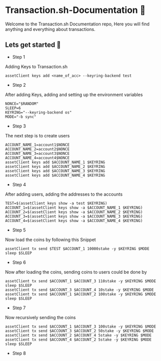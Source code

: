 # Transaction.sh-Documentation :rocket:

Welcome to the Transaction.sh Documentation repo, Here you will find anything and everything about transactions. 

## Lets get started :newspaper:

- Step 1

Adding Keys to Transaction.sh
```shell
assetClient keys add <name_of_acc> --keyring-backend test
```
- Step 2

After adding Keys, adding and setting up the environment variables
```
NONCE="$RANDOM"
SLEEP=6
KEYRING="--keyring-backend os"
MODE="-b sync"
```
- Step 3

The next step is to create users 
```
ACCOUNT_NAME_1=account1$NONCE
ACCOUNT_NAME_2=account2$NONCE
ACCOUNT_NAME_3=account3$NONCE
ACCOUNT_NAME_4=account4$NONCE
assetClient keys add $ACCOUNT_NAME_1 $KEYRING
assetClient keys add $ACCOUNT_NAME_2 $KEYRING
assetClient keys add $ACCOUNT_NAME_3 $KEYRING
assetClient keys add $ACCOUNT_NAME_4 $KEYRING
```
- Step 4 

After adding users, adding the addresses to the accounts
```
TEST=$(assetClient keys show -a test $KEYRING)
ACCOUNT_1=$(assetClient keys show -a $ACCOUNT_NAME_1 $KEYRING)
ACCOUNT_2=$(assetClient keys show -a $ACCOUNT_NAME_2 $KEYRING)
ACCOUNT_3=$(assetClient keys show -a $ACCOUNT_NAME_3 $KEYRING)
ACCOUNT_4=$(assetClient keys show -a $ACCOUNT_NAME_4 $KEYRING)
```
- Step 5

Now load the coins by following this Snippet
```
assetClient tx send $TEST $ACCOUNT_1 10000stake -y $KEYRING $MODE
sleep $SLEEP
```
- Step 6

Now after loading the coins, sending coins to users could be done by
```
assetClient tx send $ACCOUNT_1 $ACCOUNT_3 110stake -y $KEYRING $MODE
sleep $SLEEP
assetClient tx send $ACCOUNT_3 $ACCOUNT_4 10stake -y $KEYRING $MODE
assetClient tx send $ACCOUNT_1 $ACCOUNT_2 100stake -y $KEYRING $MODE
sleep $SLEEP
```

- Step 7

Now recursively sending the coins
```
assetClient tx send $ACCOUNT_1 $ACCOUNT_3 100stake -y $KEYRING $MODE
assetClient tx send $ACCOUNT_3 $ACCOUNT_2 50stake -y $KEYRING $MODE
assetClient tx send $ACCOUNT_2 $ACCOUNT_4 5stake -y $KEYRING $MODE
assetClient tx send $ACCOUNT_4 $ACCOUNT_2 5stake -y $KEYRING $MODE
sleep $SLEEP
```

- Step 8
```

